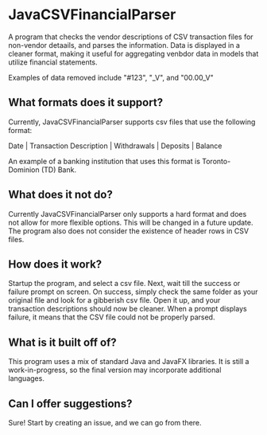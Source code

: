 # JavaCSVFinancialParser
A program that checks the vendor descriptions of CSV transaction files for non-vendor detaails, and parses the information. Data is displayed in a cleaner format, making it useful for aggregating venbdor data in models that utilize financial statements.

Examples of data removed include "#123", "_V", and "00.00_V"

## What formats does it support?
Currently, JavaCSVFinancialParser supports csv files that use the following format:

Date | Transaction Description | Withdrawals | Deposits | Balance

An example of a banking institution that uses this format is Toronto-Dominion (TD) Bank.

## What does it not do?
Currently JavaCSVFinancialParser only supports a hard format and does not allow for more flexible options. This will be changed in a future update. The program also does not consider the existence of header rows in CSV files. 

## How does it work?
Startup the program, and select a csv file. Next, wait till the success or failure prompt on screen. On success, simply check the same folder as your original file and look for a gibberish csv file. Open it up, and your transaction descriptions should now be cleaner. When a prompt displays failure, it means that the CSV file could not be properly parsed.

## What is it built off of?
This program uses a mix of standard Java and JavaFX libraries. It is still a work-in-progress, so the final version may incorporate additional languages.

## Can I offer suggestions?
Sure! Start by creating an issue, and we can go from there.
